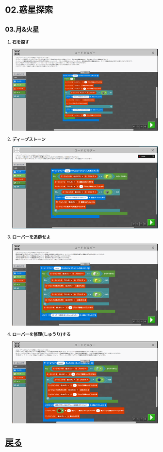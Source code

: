 # 02.惑星探索

## 03.月&火星

1. **石を探す**

	![01_石を探す](01_石を探す.png "01_石を探す")

1. **ディープストーン**

	![02_ディープストーン](02_ディープストーン.png "02_ディープストーン")

1. **ローバーを追跡せよ**

	![03_ローバーを追跡せよ](03_ローバーを追跡せよ.png "03_ローバーを追跡せよ")

1. **ローバーを修理(しゅうり)する**

	![04_ローバーを修理する](04_ローバーを修理する.png "04_ローバーを修理する")

# [戻る](../block02.html)